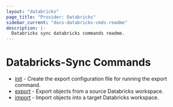 ```yaml
---
layout: "databricks"
page_title: "Provider: Databricks"
sidebar_current: "docs-databricks-cmds-readme"
description: |-
  Databricks sync databricks commands readme.
---
```


# Databricks-Sync Commands

* [init](https://github.com/databrickslabs/databricks-sync/tree/master/docs/cmds/init.md) - Create the export configuration file for running the export command.
* [export](https://github.com/databrickslabs/databricks-sync/tree/master/docs/cmds/export.md) - Export objects from a source Databricks workspace.
* [import](https://github.com/databrickslabs/databricks-sync/tree/master/docs/cmds/import.md) - Import objects into a target Databricks workspace.
